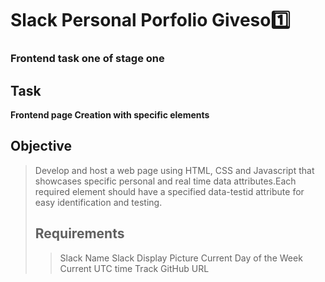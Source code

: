 # Slack Personal Porfolio Giveso1️⃣
### Frontend task one of stage one

## Task
**Frontend page Creation with specific elements**
## Objective
> Develop and host a web page using HTML, CSS and Javascript that showcases specific personal and real time data attributes.Each required element should have a specified data-testid attribute for easy identification and testing.
> ## Requirements
> > Slack Name
> > Slack Display Picture
> > Current Day of the Week
> > Current UTC time
> > Track
> > GitHub URL
> 
